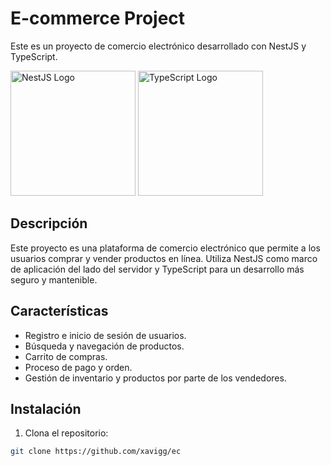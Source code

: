 # E-commerce Project

Este es un proyecto de comercio electrónico desarrollado con NestJS y TypeScript.

<img src="https://i.imgur.com/zhRbVJ7.png" alt="NestJS Logo" width="200"/>
<img src="https://i.imgur.com/2ytXjMv.png" alt="TypeScript Logo" width="200"/>

## Descripción

Este proyecto es una plataforma de comercio electrónico que permite a los usuarios comprar y vender productos en línea. Utiliza NestJS como marco de aplicación del lado del servidor y TypeScript para un desarrollo más seguro y mantenible.

## Características

- Registro e inicio de sesión de usuarios.
- Búsqueda y navegación de productos.
- Carrito de compras.
- Proceso de pago y orden.
- Gestión de inventario y productos por parte de los vendedores.

## Instalación

1. Clona el repositorio:

```bash
git clone https://github.com/xavigg/ec
